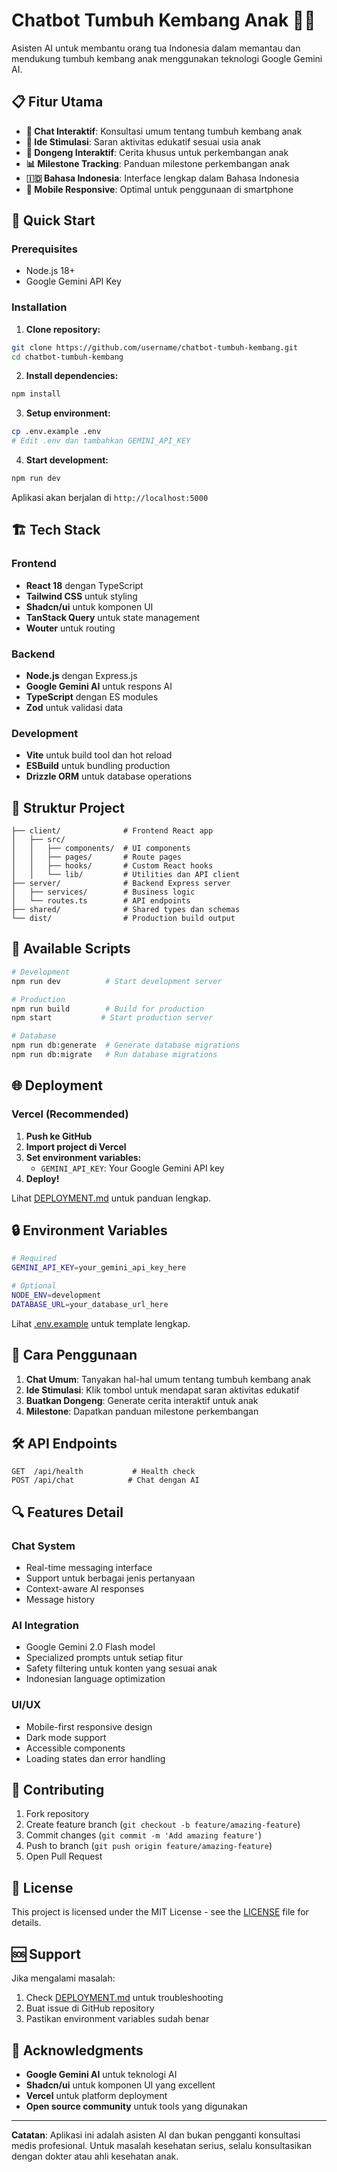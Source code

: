 # Chatbot Tumbuh Kembang Anak 🤖👶

Asisten AI untuk membantu orang tua Indonesia dalam memantau dan mendukung tumbuh kembang anak menggunakan teknologi Google Gemini AI.

## 📋 Fitur Utama

- **💬 Chat Interaktif**: Konsultasi umum tentang tumbuh kembang anak
- **🎯 Ide Stimulasi**: Saran aktivitas edukatif sesuai usia anak
- **📖 Dongeng Interaktif**: Cerita khusus untuk perkembangan anak
- **📊 Milestone Tracking**: Panduan milestone perkembangan anak
- **🇮🇩 Bahasa Indonesia**: Interface lengkap dalam Bahasa Indonesia
- **📱 Mobile Responsive**: Optimal untuk penggunaan di smartphone

## 🚀 Quick Start

### Prerequisites

- Node.js 18+ 
- Google Gemini API Key

### Installation

1. **Clone repository:**
```bash
git clone https://github.com/username/chatbot-tumbuh-kembang.git
cd chatbot-tumbuh-kembang
```

2. **Install dependencies:**
```bash
npm install
```

3. **Setup environment:**
```bash
cp .env.example .env
# Edit .env dan tambahkan GEMINI_API_KEY
```

4. **Start development:**
```bash
npm run dev
```

Aplikasi akan berjalan di `http://localhost:5000`

## 🏗️ Tech Stack

### Frontend
- **React 18** dengan TypeScript
- **Tailwind CSS** untuk styling
- **Shadcn/ui** untuk komponen UI
- **TanStack Query** untuk state management
- **Wouter** untuk routing

### Backend
- **Node.js** dengan Express.js
- **Google Gemini AI** untuk respons AI
- **TypeScript** dengan ES modules
- **Zod** untuk validasi data

### Development
- **Vite** untuk build tool dan hot reload
- **ESBuild** untuk bundling production
- **Drizzle ORM** untuk database operations

## 📁 Struktur Project

```
├── client/              # Frontend React app
│   ├── src/
│   │   ├── components/  # UI components
│   │   ├── pages/       # Route pages
│   │   ├── hooks/       # Custom React hooks
│   │   └── lib/         # Utilities dan API client
├── server/              # Backend Express server
│   ├── services/        # Business logic
│   └── routes.ts        # API endpoints
├── shared/              # Shared types dan schemas
└── dist/                # Production build output
```

## 🔧 Available Scripts

```bash
# Development
npm run dev          # Start development server

# Production
npm run build        # Build for production
npm start           # Start production server

# Database
npm run db:generate  # Generate database migrations
npm run db:migrate   # Run database migrations
```

## 🌐 Deployment

### Vercel (Recommended)

1. **Push ke GitHub**
2. **Import project di Vercel**
3. **Set environment variables:**
   - `GEMINI_API_KEY`: Your Google Gemini API key
4. **Deploy!**

Lihat [DEPLOYMENT.md](./DEPLOYMENT.md) untuk panduan lengkap.

## 🔒 Environment Variables

```bash
# Required
GEMINI_API_KEY=your_gemini_api_key_here

# Optional
NODE_ENV=development
DATABASE_URL=your_database_url_here
```

Lihat [.env.example](./.env.example) untuk template lengkap.

## 🎯 Cara Penggunaan

1. **Chat Umum**: Tanyakan hal-hal umum tentang tumbuh kembang anak
2. **Ide Stimulasi**: Klik tombol untuk mendapat saran aktivitas edukatif
3. **Buatkan Dongeng**: Generate cerita interaktif untuk anak
4. **Milestone**: Dapatkan panduan milestone perkembangan

## 🛠️ API Endpoints

```
GET  /api/health           # Health check
POST /api/chat            # Chat dengan AI
```

## 🔍 Features Detail

### Chat System
- Real-time messaging interface
- Support untuk berbagai jenis pertanyaan
- Context-aware AI responses
- Message history

### AI Integration
- Google Gemini 2.0 Flash model
- Specialized prompts untuk setiap fitur
- Safety filtering untuk konten yang sesuai anak
- Indonesian language optimization

### UI/UX
- Mobile-first responsive design
- Dark mode support
- Accessible components
- Loading states dan error handling

## 🤝 Contributing

1. Fork repository
2. Create feature branch (`git checkout -b feature/amazing-feature`)
3. Commit changes (`git commit -m 'Add amazing feature'`)
4. Push to branch (`git push origin feature/amazing-feature`)
5. Open Pull Request

## 📝 License

This project is licensed under the MIT License - see the [LICENSE](LICENSE) file for details.

## 🆘 Support

Jika mengalami masalah:

1. Check [DEPLOYMENT.md](./DEPLOYMENT.md) untuk troubleshooting
2. Buat issue di GitHub repository
3. Pastikan environment variables sudah benar

## 🙏 Acknowledgments

- **Google Gemini AI** untuk teknologi AI
- **Shadcn/ui** untuk komponen UI yang excellent
- **Vercel** untuk platform deployment
- **Open source community** untuk tools yang digunakan

---

**Catatan**: Aplikasi ini adalah asisten AI dan bukan pengganti konsultasi medis profesional. Untuk masalah kesehatan serius, selalu konsultasikan dengan dokter atau ahli kesehatan anak.